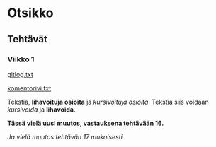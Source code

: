 # Otsikko

## Tehtävät

### Viikko 1

[gitlog.txt](https://github.com/nie-ed/ot-harjoitustyo/blob/master/laskarit/viikko1/gitlog.txt)

[komentorivi.txt](https://github.com/nie-ed/ot-harjoitustyo/blob/master/laskarit/viikko1/komentorivi.txt)

Tekstiä, **lihavoituja osioita** ja *kursivoituja osioita*.
Tekstiä siis voidaan *kursivoida* ja **lihavoida**.

**Tässä vielä uusi muutos, vastauksena tehtävään 16.**

*Ja vielä muutos tehtävän 17 mukaisesti.*
